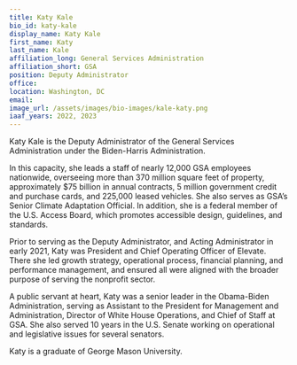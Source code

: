 ```yaml
---
title: Katy Kale
bio_id: katy-kale
display_name: Katy Kale
first_name: Katy
last_name: Kale
affiliation_long: General Services Administration
affiliation_short: GSA
position: Deputy Administrator
office: 
location: Washington, DC
email: 
image_url: /assets/images/bio-images/kale-katy.png
iaaf_years: 2022, 2023
---
```

Katy Kale is the Deputy Administrator of the General Services Administration under the Biden-Harris Administration.

In this capacity, she leads a staff of nearly 12,000 GSA employees nationwide, overseeing more than 370 million square feet of property, approximately $75 billion in annual contracts, 5 million government credit and purchase cards, and 225,000 leased vehicles. She also serves as GSA’s Senior Climate Adaptation Official. In addition, she is a federal member of the U.S. Access Board, which promotes accessible design, guidelines, and standards.

Prior to serving as the Deputy Administrator, and Acting Administrator in early 2021, Katy was President and Chief Operating Officer of Elevate. There she led growth strategy, operational process, financial planning, and performance management, and ensured all were aligned with the broader purpose of serving the nonprofit sector.

A public servant at heart, Katy was a senior leader in the Obama-Biden Administration, serving as Assistant to the President for Management and Administration, Director of White House Operations, and Chief of Staff at GSA. She also served 10 years in the U.S. Senate working on operational and legislative issues for several senators.

Katy is a graduate of George Mason University.